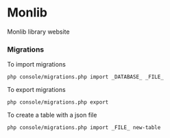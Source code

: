 # Monlib

Monlib library website

### Migrations

To import migrations

```
php console/migrations.php import _DATABASE_ _FILE_
```

To export migrations

```
php console/migrations.php export
```

To create a table with a json file

```
php console/migrations.php import _FILE_ new-table
```
